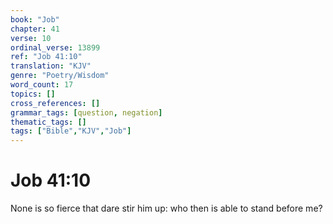 ```yaml
---
book: "Job"
chapter: 41
verse: 10
ordinal_verse: 13899
ref: "Job 41:10"
translation: "KJV"
genre: "Poetry/Wisdom"
word_count: 17
topics: []
cross_references: []
grammar_tags: [question, negation]
thematic_tags: []
tags: ["Bible","KJV","Job"]
---
```


# Job 41:10

None is so fierce that dare stir him up: who then is able to stand before me?
